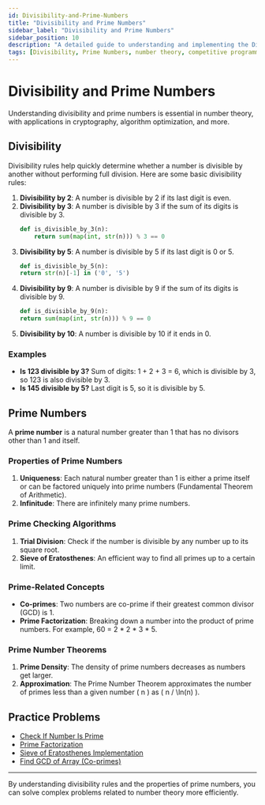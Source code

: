 ```yaml
---
id: Divisibility-and-Prime-Numbers
title: "Divisibility and Prime Numbers"
sidebar_label: "Divisibility and Prime Numbers"
sidebar_position: 10
description: "A detailed guide to understanding and implementing the Divisibility and Prime Numbers."
tags: [Divisibility, Prime Numbers, number theory, competitive programming]
---
```


# Divisibility and Prime Numbers

Understanding divisibility and prime numbers is essential in number theory, with applications in cryptography, algorithm optimization, and more.

## Divisibility

Divisibility rules help quickly determine whether a number is divisible by another without performing full division. Here are some basic divisibility rules:

1. **Divisibility by 2**: A number is divisible by 2 if its last digit is even.
2. **Divisibility by 3**: A number is divisible by 3 if the sum of its digits is divisible by 3.
    ```python
    def is_divisible_by_3(n):
        return sum(map(int, str(n))) % 3 == 0
    ```
3. **Divisibility by 5**: A number is divisible by 5 if its last digit is 0 or 5.
    ```python
    def is_divisible_by_5(n):
    return str(n)[-1] in ('0', '5')
    ```
4. **Divisibility by 9**: A number is divisible by 9 if the sum of its digits is divisible by 9.
    ```python
    def is_divisible_by_9(n):
    return sum(map(int, str(n))) % 9 == 0
    ```
5. **Divisibility by 10**: A number is divisible by 10 if it ends in 0.

### Examples

- **Is 123 divisible by 3?** Sum of digits: 1 + 2 + 3 = 6, which is divisible by 3, so 123 is also divisible by 3.
- **Is 145 divisible by 5?** Last digit is 5, so it is divisible by 5.

## Prime Numbers

A **prime number** is a natural number greater than 1 that has no divisors other than 1 and itself.

### Properties of Prime Numbers

1. **Uniqueness**: Each natural number greater than 1 is either a prime itself or can be factored uniquely into prime numbers (Fundamental Theorem of Arithmetic).
2. **Infinitude**: There are infinitely many prime numbers.

### Prime Checking Algorithms

1. **Trial Division**: Check if the number is divisible by any number up to its square root.
2. **Sieve of Eratosthenes**: An efficient way to find all primes up to a certain limit.

### Prime-Related Concepts

- **Co-primes**: Two numbers are co-prime if their greatest common divisor (GCD) is 1.
- **Prime Factorization**: Breaking down a number into the product of prime numbers. For example, 60 = 2 * 2 * 3 * 5.

### Prime Number Theorems

1. **Prime Density**: The density of prime numbers decreases as numbers get larger.
2. **Approximation**: The Prime Number Theorem approximates the number of primes less than a given number \( n \) as \( n / \ln(n) \).

## Practice Problems

- [Check If Number Is Prime](https://leetcode.com/problems/check-if-number-is-prime/)
- [Prime Factorization](https://www.geeksforgeeks.org/prime-factorization/)
- [Sieve of Eratosthenes Implementation](https://leetcode.com/problems/count-primes/)
- [Find GCD of Array (Co-primes)](https://leetcode.com/problems/find-greatest-common-divisor-of-array/)

---

By understanding divisibility rules and the properties of prime numbers, you can solve complex problems related to number theory more efficiently.


